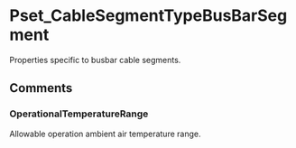 # Pset_CableSegmentTypeBusBarSegment

Properties specific to busbar cable segments.<!-- end of definition -->


## Comments

### OperationalTemperatureRange

Allowable operation ambient air temperature range.

